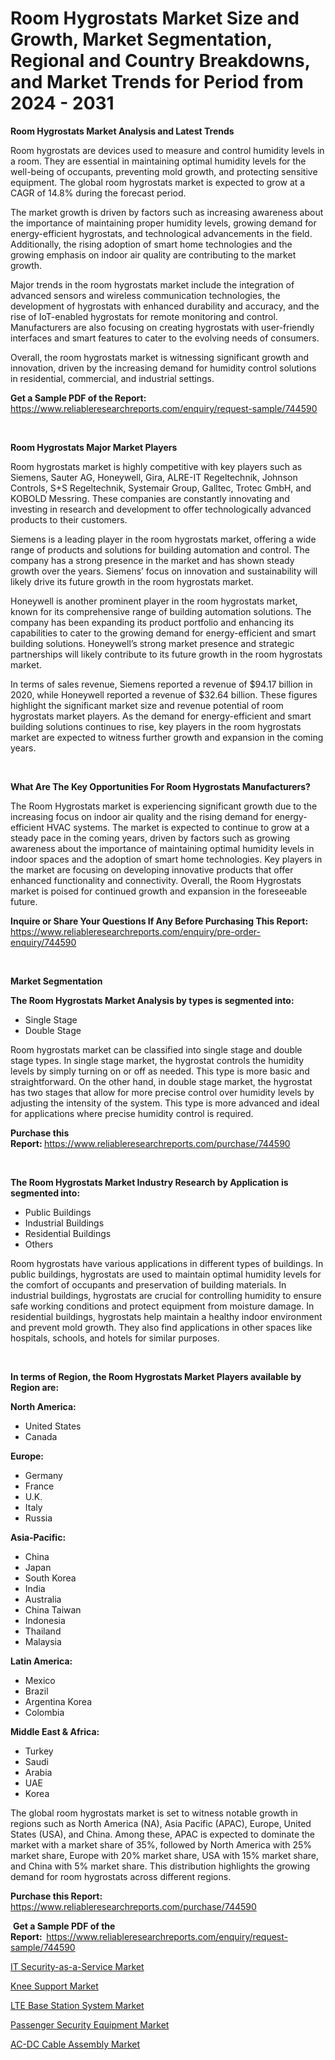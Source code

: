 <p><h1>Room Hygrostats Market Size and Growth, Market Segmentation, Regional and Country Breakdowns, and Market Trends for Period from 2024 -  2031</h1></p><p><strong>Room Hygrostats Market Analysis and Latest Trends</strong></p>
<p><p>Room hygrostats are devices used to measure and control humidity levels in a room. They are essential in maintaining optimal humidity levels for the well-being of occupants, preventing mold growth, and protecting sensitive equipment. The global room hygrostats market is expected to grow at a CAGR of 14.8% during the forecast period.</p><p>The market growth is driven by factors such as increasing awareness about the importance of maintaining proper humidity levels, growing demand for energy-efficient hygrostats, and technological advancements in the field. Additionally, the rising adoption of smart home technologies and the growing emphasis on indoor air quality are contributing to the market growth.</p><p>Major trends in the room hygrostats market include the integration of advanced sensors and wireless communication technologies, the development of hygrostats with enhanced durability and accuracy, and the rise of IoT-enabled hygrostats for remote monitoring and control. Manufacturers are also focusing on creating hygrostats with user-friendly interfaces and smart features to cater to the evolving needs of consumers.</p><p>Overall, the room hygrostats market is witnessing significant growth and innovation, driven by the increasing demand for humidity control solutions in residential, commercial, and industrial settings.</p></p>
<p><strong>Get a Sample PDF of the Report:&nbsp;</strong> <a href="https://www.reliableresearchreports.com/enquiry/request-sample/744590">https://www.reliableresearchreports.com/enquiry/request-sample/744590</a></p>
<p>&nbsp;</p>
<p><strong>Room Hygrostats Major Market Players</strong></p>
<p><p>Room hygrostats market is highly competitive with key players such as Siemens, Sauter AG, Honeywell, Gira, ALRE-IT Regeltechnik, Johnson Controls, S+S Regeltechnik, Systemair Group, Galltec, Trotec GmbH, and KOBOLD Messring. These companies are constantly innovating and investing in research and development to offer technologically advanced products to their customers.</p><p>Siemens is a leading player in the room hygrostats market, offering a wide range of products and solutions for building automation and control. The company has a strong presence in the market and has shown steady growth over the years. Siemens’ focus on innovation and sustainability will likely drive its future growth in the room hygrostats market.</p><p>Honeywell is another prominent player in the room hygrostats market, known for its comprehensive range of building automation solutions. The company has been expanding its product portfolio and enhancing its capabilities to cater to the growing demand for energy-efficient and smart building solutions. Honeywell’s strong market presence and strategic partnerships will likely contribute to its future growth in the room hygrostats market.</p><p>In terms of sales revenue, Siemens reported a revenue of $94.17 billion in 2020, while Honeywell reported a revenue of $32.64 billion. These figures highlight the significant market size and revenue potential of room hygrostats market players. As the demand for energy-efficient and smart building solutions continues to rise, key players in the room hygrostats market are expected to witness further growth and expansion in the coming years.</p></p>
<p>&nbsp;</p>
<p><strong>What Are The Key Opportunities For Room Hygrostats Manufacturers?</strong></p>
<p><p>The Room Hygrostats market is experiencing significant growth due to the increasing focus on indoor air quality and the rising demand for energy-efficient HVAC systems. The market is expected to continue to grow at a steady pace in the coming years, driven by factors such as growing awareness about the importance of maintaining optimal humidity levels in indoor spaces and the adoption of smart home technologies. Key players in the market are focusing on developing innovative products that offer enhanced functionality and connectivity. Overall, the Room Hygrostats market is poised for continued growth and expansion in the foreseeable future.</p></p>
<p><strong>Inquire or Share Your Questions If Any Before Purchasing This Report:</strong> <a href="https://www.reliableresearchreports.com/enquiry/pre-order-enquiry/744590">https://www.reliableresearchreports.com/enquiry/pre-order-enquiry/744590</a></p>
<p>&nbsp;</p>
<p><strong>Market Segmentation</strong></p>
<p><strong>The Room Hygrostats Market Analysis by types is segmented into:</strong></p>
<p><ul><li>Single Stage</li><li>Double Stage</li></ul></p>
<p><p>Room hygrostats market can be classified into single stage and double stage types. In single stage market, the hygrostat controls the humidity levels by simply turning on or off as needed. This type is more basic and straightforward. On the other hand, in double stage market, the hygrostat has two stages that allow for more precise control over humidity levels by adjusting the intensity of the system. This type is more advanced and ideal for applications where precise humidity control is required.</p></p>
<p><strong>Purchase this Report:&nbsp;</strong><a href="https://www.reliableresearchreports.com/purchase/744590">https://www.reliableresearchreports.com/purchase/744590</a></p>
<p>&nbsp;</p>
<p><strong>The Room Hygrostats Market Industry Research by Application is segmented into:</strong></p>
<p><ul><li>Public Buildings</li><li>Industrial Buildings</li><li>Residential Buildings</li><li>Others</li></ul></p>
<p><p>Room hygrostats have various applications in different types of buildings. In public buildings, hygrostats are used to maintain optimal humidity levels for the comfort of occupants and preservation of building materials. In industrial buildings, hygrostats are crucial for controlling humidity to ensure safe working conditions and protect equipment from moisture damage. In residential buildings, hygrostats help maintain a healthy indoor environment and prevent mold growth. They also find applications in other spaces like hospitals, schools, and hotels for similar purposes.</p></p>
<p>&nbsp;</p>
<p><strong>In terms of Region, the Room Hygrostats Market Players available by Region are:</strong></p>
<p>
    <p> <strong> North America: </strong>
        <ul>
            <li>United States</li>
            <li>Canada</li>
        </ul>
        </p> 
    <p> <strong> Europe: </strong>
        <ul>
            <li>Germany</li>
            <li>France</li>
            <li>U.K.</li>
            <li>Italy</li>
            <li>Russia</li>
        </ul>
        </p> 
    <p> <strong> Asia-Pacific: </strong>
        <ul>
            <li>China</li>
            <li>Japan</li>
            <li>South Korea</li>
            <li>India</li>
            <li>Australia</li>
            <li>China Taiwan</li>
            <li>Indonesia</li>
            <li>Thailand</li>
            <li>Malaysia</li>
        </ul>
        </p> 
    <p> <strong> Latin America: </strong>
        <ul>
            <li>Mexico</li>
            <li>Brazil</li>
            <li>Argentina Korea</li>
            <li>Colombia</li>
        </ul>
        </p> 
    <p> <strong> Middle East & Africa: </strong>
        <ul>
            <li>Turkey</li>
            <li>Saudi</li>
            <li>Arabia</li>
            <li>UAE</li>
            <li>Korea</li>
        </ul>
    </p>
    </p>
<p><p>The global room hygrostats market is set to witness notable growth in regions such as North America (NA), Asia Pacific (APAC), Europe, United States (USA), and China. Among these, APAC is expected to dominate the market with a market share of 35%, followed by North America with 25% market share, Europe with 20% market share, USA with 15% market share, and China with 5% market share. This distribution highlights the growing demand for room hygrostats across different regions.</p></p>
<p><strong>Purchase this Report: </strong><a href="https://www.reliableresearchreports.com/purchase/744590">https://www.reliableresearchreports.com/purchase/744590</a></p>
<p>&nbsp;<strong>Get a Sample PDF of the Report:&nbsp;&nbsp;</strong><a href="https://www.reliableresearchreports.com/enquiry/request-sample/744590">https://www.reliableresearchreports.com/enquiry/request-sample/744590</a></p>
<p><strong></strong></p>
<p><p><a href="https://sulfuric-clavicle-d39.notion.site/IT-Security-as-a-Service-Market-Dynamics-2024-2031-Also-about-Its-Market-Trends-Projections-and-O-a4ff869ad9f5402f8b0ef130cc9d80fe">IT Security-as-a-Service Market</a></p><p><a href="https://automatic-knee-4c7.notion.site/Knee-Support-Market-Challenges-Opportunities-and-Growth-Drivers-and-Major-Market-Players-forecast-cd5b126cc0194415bda4d9ecb1354af3">Knee Support Market</a></p><p><a href="https://view.publitas.com/reportprime-1/lte-base-station-system-market-research-report-provides-critical-insights-that-can-help-shape-business-development-and-investment-strategies/">LTE Base Station System Market</a></p><p><a href="https://view.publitas.com/reportprime-1/passenger-security-equipment-market-insights-market-players-and-forecast-till-2031/">Passenger Security Equipment Market</a></p><p><a href="https://automatic-knee-4c7.notion.site/AC-DC-Cable-Assembly-Market-Size-Market-Trends-and-Growth-Outlook-forecasted-for-period-from-2024--2828736e5b444afc81694b533a4b5ec7">AC-DC Cable Assembly Market</a></p></p>